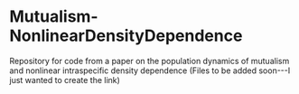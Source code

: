 # Mutualism-NonlinearDensityDependence
Repository for code from a paper on the population dynamics of mutualism and nonlinear intraspecific density dependence
(Files to be added soon---I just wanted to create the link)
